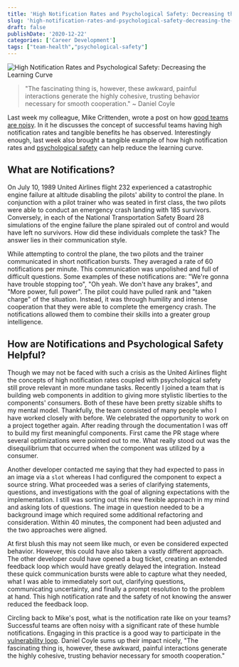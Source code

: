 ```yaml
---
title: 'High Notification Rates and Psychological Safety: Decreasing the Learning Curve'
slug: 'high-notification-rates-and-psychological-safety-decreasing-the-learning-curve'
draft: false
publishDate: '2020-12-22'
categories: ['Career Development']
tags: ["team-health","psychological-safety"]
---
```

![High Notification Rates and Psychological Safety: Decreasing the Learning Curve](images/vintage-telephones.jpg#center)

> "The fascinating thing is, however, these awkward, painful interactions generate the highly cohesive, trusting behavior necessary for smooth cooperation." ~ Daniel Coyle

Last week my colleague, Mike Crittenden, wrote a post on how [good teams are noisy](https://critter.blog/2020/12/15/good-teams-are-noisy/). In it he discusses the concept of successful teams having high notification rates and tangible benefits he has observed. Interestingly enough, last week also brought a tangible example of how high notification rates and [psychological safety](/blog/2020/12/07/the-importance-of-creating-psychological-safety) can help reduce the learning curve.

## What are Notifications?

On July 10, 1989 United Airlines flight 232 experienced a catastrophic engine failure at altitude disabling the pilots' ability to control the plane. In conjunction with a pilot trainer who was seated in first class, the two pilots were able to conduct an emergency crash landing with 185 survivors. Conversely, in each of the National Transportation Safety Board 28 simulations of the engine failure the plane spiraled out of control and would have left no survivors. How did these individuals complete the task? The answer lies in their communication style.

While attempting to control the plane, the two pilots and the trainer communicated in short notification bursts. They averaged a rate of 60 notifications per minute. This communication was unpolished and full of difficult questions. Some examples of these notifications are: "We're gonna have trouble stopping too", "Oh yeah. We don't have any brakes", and "More power, full power". The pilot could have pulled rank and "taken charge" of the situation. Instead, it was through humility and intense cooperation that they were able to complete the emergency crash. The notifications allowed them to combine their skills into a greater group intelligence.

## How are Notifications and Psychological Safety Helpful?

Though we may not be faced with such a crisis as the United Airlines flight the concepts of high notification rates coupled with psychological safety still prove relevant in more mundane tasks. Recently I joined a team that is building web components in addition to giving more stylistic liberties to the components' consumers. Both of these have been pretty sizable shifts to my mental model. Thankfully, the team consisted of many people who I have worked closely with before. We celebrated the opportunity to work on a project together again. After reading through the documentation I was off to build my first meaningful components. First came the PR stage where several optimizations were pointed out to me. What really stood out was the disequilibrium that occurred when the component was utilized by a consumer.

Another developer contacted me saying that they had expected to pass in an image via a `slot` whereas I had configured the component to expect a source string. What proceeded was a series of clarifying statements, questions, and investigations with the goal of aligning expectations with the implementation. I still was sorting out this new flexible approach in my mind and asking lots of questions. The image in question needed to be a background image which required some additional refactoring and consideration. Within 40 minutes, the component had been adjusted and the two approaches were aligned.

At first blush this may not seem like much, or even be considered expected behavior. However, this could have also taken a vastly different approach. The other developer could have opened a bug ticket, creating an extended feedback loop which would have greatly delayed the integration. Instead these quick communication bursts were able to capture what they needed, what I was able to immediately sort out, clarifying questions, communicating uncertainty, and finally a prompt resolution to the problem at hand. This high notification rate and the safety of not knowing the answer reduced the feedback loop.

Circling back to Mike's post, what is the notification rate like on your teams? Successful teams are often noisy with a significant rate of these humble notifications. Engaging in this practice is a good way to participate in the [vulnerability loop](/blog/2020/12/11/what-mistakes-did-you-make-this-sprint). Daniel Coyle sums up their impact nicely, "The fascinating thing is, however, these awkward, painful interactions generate the highly cohesive, trusting behavior necessary for smooth cooperation."
